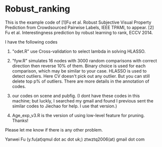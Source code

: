 # Robust_ranking
This is the example code of [1]Fu et al. Robust Subjective Visual
Property Prediction from Crowdsourced Pairwise Labels, IEEE TPAMI, to
appear.
[2] Fu et al. Interestingness prediction by robust learning to rank,
ECCV 2014.

I have the following codes
1) "odet.R" use Cross-validation to select lambda in solving HLASSO.
2) "fyw.R" simulates 16 nodes with 3000 random comparisons with correct
direction then reverse 10% of them. Binary choice is used for each
comparison, which may be similar to your case. HLASSO is used to detect
outliers. Here CV doesn't pick out any outlier. But you can still
delete top p% of outliers.
There are more details in the annotation of codes.
3) our codes on scene and pubfig. (I dont have these codes in this
machine; but luckly, I searched my gmail and found I previous sent the
similar codes to Jiechao for help. I use that version.)

4) Age_exp_v3.R is the version of using low-level feature for pruning.
Thanks!


Please let me know if there is any other problem. 

Yanwei Fu (y.fu(at)qmul dot ac dot uk;) 
ztwztq2006(at) gmail dot com
